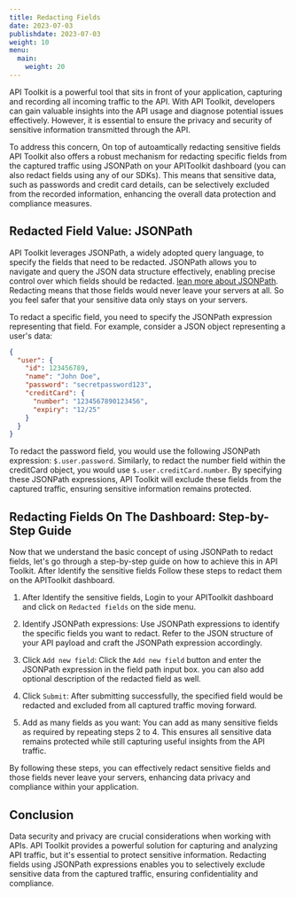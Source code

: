 ```yaml
---
title: Redacting Fields
date: 2023-07-03
publishdate: 2023-07-03
weight: 10
menu:
  main:
    weight: 20
---
```


API Toolkit is a powerful tool that sits in front of your application, capturing and recording all incoming traffic to the API. With API Toolkit, developers can gain valuable insights into the API usage and diagnose potential issues effectively. However, it is essential to ensure the privacy and security of sensitive information transmitted through the API.

To address this concern, On top of autoamtically redacting sensitive fields API Toolkit also offers a robust mechanism for redacting specific fields from the captured traffic using JSONPath on your APIToolkit dashboard (you can also redact fields using any of our SDKs). This means that sensitive data, such as passwords and credit card details, can be selectively excluded from the recorded information, enhancing the overall data protection and compliance measures.

## Redacted Field Value: JSONPath

API Toolkit leverages JSONPath, a widely adopted query language, to specify the fields that need to be redacted. JSONPath allows you to navigate and query the JSON data structure effectively, enabling precise control over which fields should be redacted. [lean more about JSONPath](https://lzone.de/cheat-sheet/JSONPath). Redacting means that those fields would never leave your servers at all. So you feel safer that your sensitive data only stays on your servers.

To redact a specific field, you need to specify the JSONPath expression representing that field. For example, consider a JSON object representing a user's data:

```json
{
  "user": {
    "id": 123456789,
    "name": "John Doe",
    "password": "secretpassword123",
    "creditCard": {
      "number": "1234567890123456",
      "expiry": "12/25"
    }
  }
}
```

To redact the password field, you would use the following JSONPath expression: `$.user.password`. Similarly, to redact the number field within the creditCard object, you would use `$.user.creditCard.number`. By specifying these JSONPath expressions, API Toolkit will exclude these fields from the captured traffic, ensuring sensitive information remains protected.

## Redacting Fields On The Dashboard: Step-by-Step Guide

Now that we understand the basic concept of using JSONPath to redact fields, let's go through a step-by-step guide on how to achieve this in API Toolkit. After Identify the sensitive fields Follow these steps to redact them on the APIToolkit dashboard.

1. After Identify the sensitive fields, Login to your APIToolkit dashboard and click on `Redacted fields` on the side menu.

2. Identify JSONPath expressions: Use JSONPath expressions to identify the specific fields you want to redact. Refer to the JSON structure of your API payload and craft the JSONPath expression accordingly.

3. Click `Add new field`: Click the `Add new field` button and enter the JSONPath expression in the field path input box. you can also add optional description of the redacted field as well.

4. Click `Submit`: After submitting successfully, the specified field would be redacted and excluded from all captured traffic moving forward.

5. Add as many fields as you want: You can add as many sensitive fields as required by repeating steps 2 to 4. This ensures all sensitive data remains protected while still capturing useful insights from the API traffic.

By following these steps, you can effectively redact sensitive fields and those fields never leave your servers, enhancing data privacy and compliance within your application.

## Conclusion

Data security and privacy are crucial considerations when working with APIs. API Toolkit provides a powerful solution for capturing and analyzing API traffic, but it's essential to protect sensitive information. Redacting fields using JSONPath expressions enables you to selectively exclude sensitive data from the captured traffic, ensuring confidentiality and compliance.
